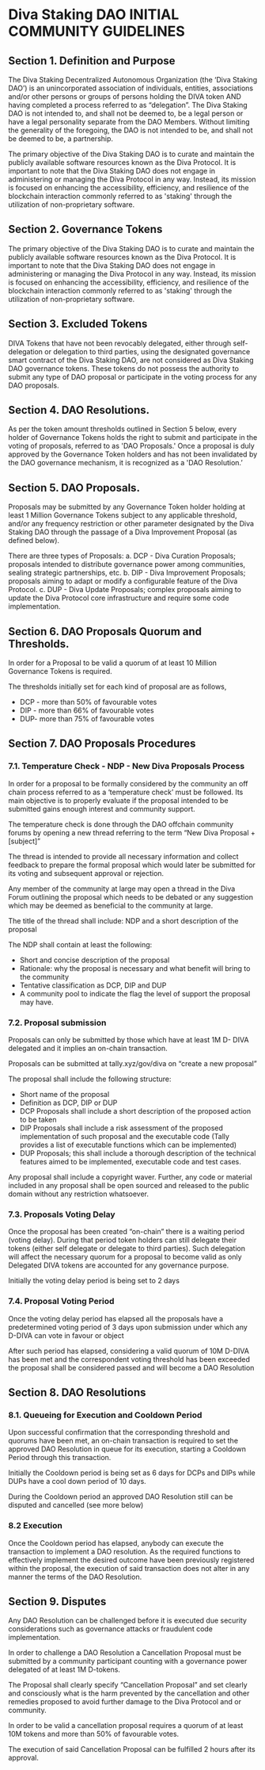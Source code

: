# Diva Staking DAO INITIAL COMMUNITY GUIDELINES 

## Section 1. Definition and Purpose

The Diva Staking Decentralized Autonomous Organization (the ‘Diva Staking DAO’) is an unincorporated association of individuals, entities, associations and/or other persons or groups of persons holding the DIVA token AND having completed a process referred to as “delegation”. The Diva Staking DAO is not intended to, and shall not be deemed to, be a legal person or have a legal personality separate from the DAO Members. Without limiting the generality of the foregoing, the DAO is not intended to be, and shall not be deemed to be, a partnership.

The primary objective of the Diva Staking DAO is to curate and maintain the publicly available software resources known as the Diva Protocol. It is important to note that the Diva Staking DAO does not engage in administering or managing the Diva Protocol in any way. Instead, its mission is focused on enhancing the accessibility, efficiency, and resilience of the blockchain interaction commonly referred to as 'staking' through the utilization of non-proprietary software.

## Section 2. Governance Tokens

The primary objective of the Diva Staking DAO is to curate and maintain the publicly available software resources known as the Diva Protocol. It is important to note that the Diva Staking DAO does not engage in administering or managing the Diva Protocol in any way. Instead, its mission is focused on enhancing the accessibility, efficiency, and resilience of the blockchain interaction commonly referred to as 'staking' through the utilization of non-proprietary software.

## Section 3. Excluded Tokens 

DIVA Tokens that have not been revocably delegated, either through self-delegation or delegation to third parties, using the designated governance smart contract of the Diva Staking DAO, are not considered as Diva Staking DAO governance tokens. These tokens do not possess the authority to submit any type of DAO proposal or participate in the voting process for any DAO proposals.

## Section 4. DAO Resolutions.

As per the token amount thresholds outlined in Section 5 below, every holder of Governance Tokens holds the right to submit and participate in the voting of proposals, referred to as 'DAO Proposals.' Once a proposal is duly approved by the Governance Token holders and has not been invalidated by the DAO governance mechanism, it is recognized as a 'DAO Resolution.’

## Section 5. DAO Proposals. 

Proposals may be submitted by any Governance Token holder holding at least 1 Million Governance Tokens subject to any applicable threshold, and/or any frequency restriction or other parameter designated by the Diva Staking DAO through the passage of a Diva Improvement Proposal (as defined below).

There are three types of Proposals:
a.	DCP - Diva Curation Proposals; proposals intended to distribute governance power among communities, sealing strategic partnerships, etc.
b.	DIP - Diva Improvement Proposals; proposals aiming to adapt or modify a configurable feature of the Diva Protocol.
c.	DUP - Diva Update Proposals; complex proposals aiming to update the Diva Protocol core infrastructure and require some code implementation.

## Section 6. DAO Proposals Quorum and Thresholds. 

In order for a Proposal to be valid a quorum of at least 10 Million Governance Tokens is required. 

The thresholds initially set for each kind of proposal are as follows, 

- DCP - more than 50% of favourable votes
- DIP - more than 66% of favourable votes
- DUP- more than 75% of favourable votes

## Section 7. DAO Proposals Procedures

### 7.1. Temperature Check - NDP - New Diva Proposals Process

In order for a proposal to be formally considered by the community an off chain process referred to as a ‘temperature check’ must be followed. Its main objective is to properly evaluate if the proposal intended to be submitted gains enough interest and community support.

The temperature check is done through the DAO offchain community forums by opening a new thread referring to the term “New Diva Proposal +[subject]”

The thread is intended to provide all necessary information and collect feedback to prepare the formal proposal which would later be submitted for its voting and subsequent approval or rejection.

Any member of the community at large may open a thread in the Diva Forum outlining the proposal which needs to be debated or any suggestion which may be deemed as beneficial to the community at large. 

The title of the thread shall include: NDP and a short description of the proposal 

The NDP shall contain at least the following: 

- Short and concise description of the proposal
- Rationale: why the proposal is necessary and what benefit will bring to the community
- Tentative classification as DCP, DIP and DUP
- A community pool to indicate the flag the level of support the proposal may have.

### 7.2. Proposal submission

Proposals can only be submitted by those which have at least 1M D- DIVA delegated and it implies an on-chain transaction.

Proposals can be submitted at tally.xyz/gov/diva on “create a new proposal”  

The proposal shall include the following structure: 

- Short name of the proposal 
- Definition as DCP, DIP or DUP 
- DCP Proposals shall include a short description of the proposed action to be taken
- DIP Proposals shall include a risk assessment of the proposed implementation of such proposal and the executable code (Tally provides a list of executable functions which can be implemented) 
- DUP Proposals; this shall include a thorough description of the technical features aimed to be implemented, executable code and test cases. 

Any proposal shall include a copyright waver. Further, any code or material included in any proposal shall be open sourced and released to the public domain without any restriction whatsoever.

### 7.3. Proposals Voting Delay

Once the proposal has been created “on-chain” there is a waiting period (voting delay). During that period token holders can still delegate their tokens (either self delegate or delegate to third parties). Such delegation will affect the necessary quorum for a proposal to become valid as only Delegated DIVA tokens are accounted for any governance purpose. 

Initially the voting delay period is being set to 2 days 

### 7.4. Proposal Voting Period

Once the voting delay period has elapsed all the proposals have a predetermined voting period of 3 days upon submission under which any D-DIVA can vote in favour or object 

After such period has elapsed, considering a valid quorum of 10M D-DIVA has been met and the correspondent voting threshold has been exceeded the proposal shall be considered passed and will become a DAO Resolution

## Section 8. DAO Resolutions

### 8.1. Queueing for Execution and Cooldown Period

Upon successful confirmation that the corresponding threshold and quorums have been met, an on-chain transaction is required to set the approved DAO Resolution in queue for its execution, starting a Cooldown Period through this transaction.

Initially the Cooldown period is being set as 6 days for DCPs and DIPs while DUPs have a cool down period of 10 days. 

During the Cooldown period an approved DAO Resolution still can be disputed and cancelled (see more below) 

### 8.2 Execution 

Once the Cooldown period has elapsed, anybody can execute the transaction to implement a DAO resolution. As the required functions to effectively implement the desired outcome have been previously registered within the proposal, the execution of said transaction does not alter in any manner the terms of the DAO Resolution. 

## Section 9. Disputes

Any DAO Resolution can be challenged before it is executed due security considerations such as governance attacks or fraudulent code implementation. 

In order to challenge a DAO Resolution a Cancellation Proposal must be submitted by a community participant counting with a governance power delegated of at least 1M D-tokens. 

The Proposal shall clearly specify “Cancellation Proposal” and set clearly and consciously what is the harm prevented by the cancellation and other remedies proposed to avoid further damage to the Diva Protocol and or community. 

In order to be valid a cancellation proposal requires a quorum of at least 10M tokens and more than 50% of favourable votes. 

The execution of said Cancellation Proposal can be fulfilled 2 hours after its approval.   


